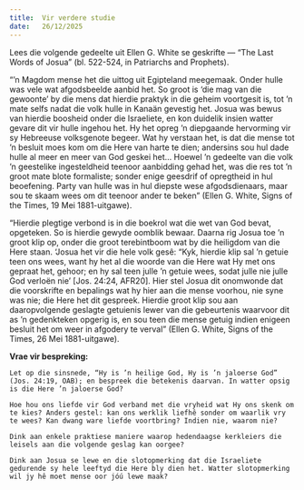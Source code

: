 ```yaml
---
title:  Vir verdere studie
date:   26/12/2025
---
```


Lees die volgende gedeelte uit Ellen G. White se geskrifte — “The Last Words of Josua” (bl. 522-524, in Patriarchs and Prophets).

“’n Magdom mense het die uittog uit Egipteland meegemaak. Onder hulle was vele wat afgodsbeelde aanbid het. So groot is ‘die mag van die gewoonte’ by die mens dat hierdie praktyk in die geheim voortgesit is, tot ’n mate selfs nadat die volk hulle in Kanaän gevestig het. Josua was bewus van hierdie boosheid onder die Israeliete, en kon duidelik insien watter gevare dit vir hulle ingehou het. Hy het opreg ’n diepgaande hervorming vir sy Hebreeuse volksgenote begeer. Wat hy verstaan het, is dat die mense tot ’n besluit moes kom om die Here van harte te dien; andersins sou hul dade hulle al meer en meer van God geskei het… Hoewel ’n gedeelte van die volk ’n geestelike ingesteldheid teenoor aanbidding gehad het, was die res tot ’n groot mate blote formaliste; sonder enige geesdrif of opregtheid in hul beoefening. Party van hulle was in hul diepste wese afgodsdienaars, maar sou te skaam wees om dit teenoor ander te beken” (Ellen G. White, Signs of the Times, 19 Mei 1881-uitgawe).

“Hierdie plegtige verbond is in die boekrol wat die wet van God bevat, opgeteken. So is hierdie gewyde oomblik bewaar. Daarna rig Josua toe ’n groot klip op, onder die groot terebintboom wat by die heiligdom van die Here staan. ‘Josua het vir die hele volk gesê: “Kyk, hierdie klip sal ’n getuie teen ons wees, want hy het al die woorde van die Here wat Hy met ons gepraat het, gehoor; en hy sal teen julle ’n getuie wees, sodat julle nie julle God verloën nie’ [Jos. 24:24, AFR20]. Hier stel Josua dit onomwonde dat die voorskrifte en bepalings wat hy hier aan die mense voorhou, nie syne was nie; die Here het dit gespreek. Hierdie groot klip sou aan daaropvolgende geslagte getuienis lewer van die gebeurtenis waarvoor dit as ’n gedenkteken opgerig is, en sou teen die mense getuig indien enigeen besluit het om weer in afgodery te verval” (Ellen G. White, Signs of the Times, 26 Mei 1881-uitgawe).

**Vrae vir bespreking:**

`Let op die sinsnede, “Hy is ’n heilige God, Hy is ’n jaloerse God” (Jos. 24:19, OAB); en bespreek die betekenis daarvan. In watter opsig is die Here ’n jaloerse God?`

`Hoe hou ons liefde vir God verband met die vryheid wat Hy ons skenk om te kies? Anders gestel: kan ons werklik liefhê sonder om waarlik vry te wees? Kan dwang ware liefde voortbring? Indien nie, waarom nie?`

`Dink aan enkele praktiese maniere waarop hedendaagse kerkleiers die leisels aan die volgende geslag kan oorgee?`

`Dink aan Josua se lewe en die slotopmerking dat die Israeliete gedurende sy hele leeftyd die Here bly dien het. Watter slotopmerking wil jy hê moet mense oor jóú lewe maak?`